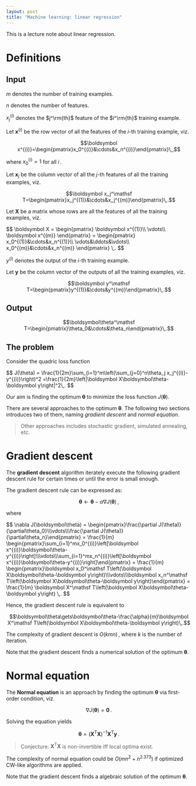 ```yaml
---
layout: post
title: "Machine learning: linear regression"
---
```


This is a lecture note about linear regression.

# Definitions

## Input

$m$ denotes the number of training examples.

$n$ denotes the number of features.

$x_j^{(i)}$ denotes the $j^\rm{th}$ feature of the $i^\rm{th}$ training example.

Let $\boldsymbol x^{(i)}$ be the row vector of all the features of the $i$-th training example, viz.

$$\boldsymbol x^{(i)}=\begin{pmatrix}x_0^{(i)}&\cdots&x_n^{(i)}\end{pmatrix}\,,$$

where $x_0^{(i)}=1$ for all $i\,.$

Let $\boldsymbol x_j$ be the column vector of all the $j$-th features of all the training examples, viz.

$$\boldsymbol x_j^\mathsf T=\begin{pmatrix}x_j^{(1)}&\cdots&x_j^{(m)}\end{pmatrix}\,.$$

Let $\boldsymbol X$ be a matrix whose rows are all the features of all the training examples, viz.

<div>
$$
\boldsymbol X
=
\begin{pmatrix}
\boldsymbol x^{(1)}\\
\vdots\\
\boldsymbol x^{(m)}
\end{pmatrix}
=
\begin{pmatrix}
x_0^{(1)}&\cdots&x_n^{(1)}\\
\vdots&\ddots&\vdots\\
x_0^{(m)}&\cdots&x_n^{(m)}
\end{pmatrix}
\,.
$$
</div>

$y^{(i)}$ denotes the output of the $i$-th training example.

Let $\boldsymbol y$ be the column vector of the outputs of all the training examples, viz.

$$\boldsymbol y^\mathsf T=\begin{pmatrix}y^{(1)}&\cdots&y^{(m)}\end{pmatrix}\,.$$

## Output

$$\boldsymbol\theta^\mathsf T=\begin{pmatrix}\theta_0&\cdots&\theta_n\end{pmatrix}\,.$$

## The problem

Consider the quadric loss function

<div>
$$
J(\theta)
=
\frac{1}{2m}\sum_{i=1}^m\left(\sum_{j=0}^n\theta_j x_j^{(i)}-y^{(i)}\right)^2
=\frac{1}{2m}\left|\boldsymbol X\boldsymbol\theta-\boldsymbol y\right|^2\,.
$$
</div>

Our aim is finding the optimum $\boldsymbol\theta$ to minimize the loss function $J(\boldsymbol\theta)$.

There are several approaches to the optimum $\boldsymbol\theta$. The following two sections introduces two of them, naming *gradient descent* and *normal equation*.

> Other approaches includes stochastic gradient, simulated annealing, etc.

# Gradient descent

The __gradient descent__ algorithm iterately execute the following gradient descent rule for certain times or until the error is small enough.

The gradient descent rule can be expressed as:

$$\boldsymbol\theta\gets\boldsymbol\theta-\alpha\nabla J(\boldsymbol\theta)\,,$$

where

<div>
$$
\nabla J(\boldsymbol\theta)
=
\begin{pmatrix}\frac{\partial J(\theta)}{\partial\theta_0}\\\vdots\\\frac{\partial J(\theta)}{\partial\theta_n}\end{pmatrix}
=
\frac{1}{m}
\begin{pmatrix}\sum_{i=1}^mx_0^{(i)}\left[\boldsymbol x^{(i)}\boldsymbol\theta-y^{(i)}\right]\\\vdots\\\sum_{i=1}^mx_n^{(i)}\left[\boldsymbol x^{(i)}\boldsymbol\theta-y^{(i)}\right]\end{pmatrix}
=
\frac{1}{m}
\begin{pmatrix}\boldsymbol x_0^\mathsf T\left(\boldsymbol X\boldsymbol\theta-\boldsymbol y\right)\\\vdots\\\boldsymbol x_n^\mathsf T\left(\boldsymbol X\boldsymbol\theta-\boldsymbol y\right)\end{pmatrix}
=
\frac{1}{m}
\boldsymbol X^\mathsf T\left(\boldsymbol X\boldsymbol\theta-\boldsymbol y\right)
\,.
$$
</div>

Hence, the gradient descent rule is equivalent to

$$\boldsymbol\theta\gets\boldsymbol\theta-\frac{\alpha}{m}\boldsymbol X^\mathsf T\left(\boldsymbol X\boldsymbol\theta-\boldsymbol y\right)\,.$$

The complexity of gradient descent is $O(kmn)\,,$ where $k$ is the number of iteration.

Note that the gradient descent finds a numerical solution of the optimum $\boldsymbol\theta$.

# Normal equation

The __Normal equation__ is an approach by finding the optimum $\boldsymbol\theta$ via first-order condition, viz.

$$\nabla J(\boldsymbol\theta)=\boldsymbol0\,.$$

Solving the equation yields

$$\boldsymbol\theta=\left(\boldsymbol X^\mathsf T\boldsymbol X\right)^{-1}\boldsymbol X^\mathsf T\boldsymbol y\,.$$

> Conjecture: $\boldsymbol X^\mathsf T\boldsymbol X$ is non-invertible iff local optima exist.

The complexity of normal equation could be $O\left(mn^2+n^{2.373}\right)$ if optimized CW-like algorithms are applied.

Note that the gradient descent finds a algebraic solution of the optimum $\boldsymbol\theta$.
